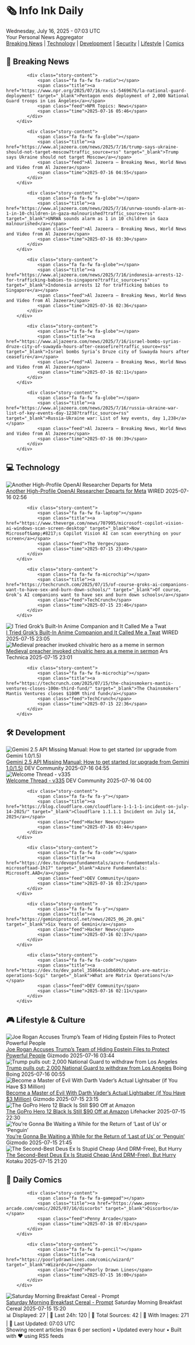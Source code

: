 <!-- Processing 54 RSS feeds at 2025-07-16 07:03:05 UTC -->
<!-- Processing: XKCD -->
<!-- Processing: Penny Arcade -->
<!-- Processing: Poorly Drawn Lines -->
<!-- Processing: Questionable Content -->
<!-- Processing: Girl Genius -->
<!-- Processing: Dinosaur Comics -->
<!-- Processing: BBC World News -->
<!-- Processing: Reuters Top News -->
<!-- Processing: Associated Press Breaking -->
<!-- Processing: TechCrunch -->
<!-- Processing: Ars Technica -->
<!-- Processing: Hacker News -->
<!-- Processing: StackOverflow Blog -->
<!-- Processing: Phoronix Linux News -->
<!-- Processing: It's FOSS -->
<!-- Processing: DistroWatch -->
<!-- Processing: Linux.com -->
<!-- Processing: Red Hat Blog -->
<!-- Processing: InfoQ -->
<!-- Processing: The Pragmatic Engineer -->
<!-- Processing: Lifehacker -->
<!-- Processing: Boing Boing -->
<!-- Processing: Schneier on Security -->
<!-- Generated 2 new posts out of 23 feeds processed -->
<div class="newspaper-header">
    <h1 class="newspaper-title">🗞️ Info Ink Daily</h1>
    <div class="newspaper-date">Wednesday, July 16, 2025 - 07:03 UTC</div>
    <div class="newspaper-subtitle">Your Personal News Aggregator</div>
</div>

<div class="newspaper-nav">
    <a href="#breaking">Breaking News</a> |
    <a href="#tech">Technology</a> |
    <a href="#dev">Development</a> |
    <a href="#security">Security</a> |
    <a href="#lifestyle">Lifestyle</a> |
    <a href="#webcomics">Comics</a>
</div>

<div class="news-section breaking-news" id="breaking">
<h2 class="section-header">🚨 Breaking News</h2>
<div class="stories-container">
<div class="story">
            
            <div class="story-content">
                <span class="fa fa-fw fa-radio"></span>
                <span class="title"><a href="https://www.npr.org/2025/07/16/nx-s1-5469676/la-national-guard-deployment" target="_blank">Pentagon ends deployment of 2,000 National Guard troops in Los Angeles</a></span>
                <span class="feed">NPR Topics: News</span>
                <span class="time">2025-07-16 05:46</span>
            </div>
        </div>
<div class="story">
            
            <div class="story-content">
                <span class="fa fa-fw fa-globe"></span>
                <span class="title"><a href="https://www.aljazeera.com/news/2025/7/16/trump-says-ukraine-should-not-target-moscow?traffic_source=rss" target="_blank">Trump says Ukraine should not target Moscow</a></span>
                <span class="feed">Al Jazeera – Breaking News, World News and Video from Al Jazeera</span>
                <span class="time">2025-07-16 04:55</span>
            </div>
        </div>
<div class="story">
            
            <div class="story-content">
                <span class="fa fa-fw fa-globe"></span>
                <span class="title"><a href="https://www.aljazeera.com/news/2025/7/16/unrwa-sounds-alarm-as-1-in-10-children-in-gaza-malnourished?traffic_source=rss" target="_blank">UNRWA sounds alarm as 1 in 10 children in Gaza malnourished</a></span>
                <span class="feed">Al Jazeera – Breaking News, World News and Video from Al Jazeera</span>
                <span class="time">2025-07-16 03:30</span>
            </div>
        </div>
<div class="story">
            
            <div class="story-content">
                <span class="fa fa-fw fa-globe"></span>
                <span class="title"><a href="https://www.aljazeera.com/news/2025/7/16/indonesia-arrests-12-for-trafficking-babies-to-singapore?traffic_source=rss" target="_blank">Indonesia arrests 12 for trafficking babies to Singapore</a></span>
                <span class="feed">Al Jazeera – Breaking News, World News and Video from Al Jazeera</span>
                <span class="time">2025-07-16 02:36</span>
            </div>
        </div>
<div class="story">
            
            <div class="story-content">
                <span class="fa fa-fw fa-globe"></span>
                <span class="title"><a href="https://www.aljazeera.com/news/2025/7/16/israel-bombs-syrias-druze-city-of-suwayda-hours-after-ceasefire?traffic_source=rss" target="_blank">Israel bombs Syria’s Druze city of Suwayda hours after ceasefire</a></span>
                <span class="feed">Al Jazeera – Breaking News, World News and Video from Al Jazeera</span>
                <span class="time">2025-07-16 02:11</span>
            </div>
        </div>
<div class="story">
            
            <div class="story-content">
                <span class="fa fa-fw fa-globe"></span>
                <span class="title"><a href="https://www.aljazeera.com/news/2025/7/16/russia-ukraine-war-list-of-key-events-day-1238?traffic_source=rss" target="_blank">Russia-Ukraine war: List of key events, day 1,238</a></span>
                <span class="feed">Al Jazeera – Breaking News, World News and Video from Al Jazeera</span>
                <span class="time">2025-07-16 00:39</span>
            </div>
        </div>
</div>
</div>
<div class="news-section tech-news" id="tech">
<h2 class="section-header">💻 Technology</h2>
<div class="stories-container">
<div class="story">
            <img src="https://media.wired.com/photos/687704c3320c1bddbbbe4036/master/pass/Open-Ai-Meta-WIRED.jpg" alt="Another High-Profile OpenAI Researcher Departs for Meta" class="story-image" loading="lazy" onerror="this.style.display='none'">
            <div class="story-content">
                <span class="fa fa-fw fa-bolt"></span>
                <span class="title"><a href="https://www.wired.com/story/jason-wei-open-ai-meta/" target="_blank">Another High-Profile OpenAI Researcher Departs for Meta</a></span>
                <span class="feed">WIRED</span>
                <span class="time">2025-07-16 02:56</span>
            </div>
        </div>
<div class="story">
            
            <div class="story-content">
                <span class="fa fa-fw fa-laptop"></span>
                <span class="title"><a href="https://www.theverge.com/news/707995/microsoft-copilot-vision-ai-windows-scan-screen-desktop" target="_blank">Now Microsoft&amp;#8217;s Copilot Vision AI can scan everything on your screen</a></span>
                <span class="feed">The Verge</span>
                <span class="time">2025-07-15 23:49</span>
            </div>
        </div>
<div class="story">
            
            <div class="story-content">
                <span class="fa fa-fw fa-microchip"></span>
                <span class="title"><a href="https://techcrunch.com/2025/07/15/of-course-groks-ai-companions-want-to-have-sex-and-burn-down-schools/" target="_blank">Of course, Grok’s AI companions want to have sex and burn down schools</a></span>
                <span class="feed">TechCrunch</span>
                <span class="time">2025-07-15 23:46</span>
            </div>
        </div>
<div class="story">
            <img src="https://media.wired.com/photos/68756717ece5e54991c7c891/master/pass/Grok4-Test-Business-2224449837.jpg" alt="I Tried Grok’s Built-In Anime Companion and It Called Me a Twat" class="story-image" loading="lazy" onerror="this.style.display='none'">
            <div class="story-content">
                <span class="fa fa-fw fa-bolt"></span>
                <span class="title"><a href="https://www.wired.com/story/elon-musk-xai-ai-companion-ani/" target="_blank">I Tried Grok’s Built-In Anime Companion and It Called Me a Twat</a></span>
                <span class="feed">WIRED</span>
                <span class="time">2025-07-15 23:05</span>
            </div>
        </div>
<div class="story">
            <img src="https://cdn.arstechnica.net/wp-content/uploads/2025/07/chaucerTOP-500x500.jpg" alt="Medieval preacher invoked chivalric hero as a meme in sermon" class="story-image" loading="lazy" onerror="this.style.display='none'">
            <div class="story-content">
                <span class="fa fa-fw fa-cog"></span>
                <span class="title"><a href="https://arstechnica.com/science/2025/07/medieval-preacher-invoked-chivalric-hero-as-a-meme-in-sermon/" target="_blank">Medieval preacher invoked chivalric hero as a meme in sermon</a></span>
                <span class="feed">Ars Technica</span>
                <span class="time">2025-07-15 23:01</span>
            </div>
        </div>
<div class="story">
            
            <div class="story-content">
                <span class="fa fa-fw fa-microchip"></span>
                <span class="title"><a href="https://techcrunch.com/2025/07/15/the-chainsmokers-mantis-ventures-closes-100m-third-fund/" target="_blank">The Chainsmokers’ Mantis Ventures closes $100M third fund</a></span>
                <span class="feed">TechCrunch</span>
                <span class="time">2025-07-15 22:36</span>
            </div>
        </div>
</div>
</div>
<div class="news-section dev-news" id="dev">
<h2 class="section-header">🛠️ Development</h2>
<div class="stories-container">
<div class="story">
            <img src="https://media2.dev.to/dynamic/image/width=800%2Cheight=%2Cfit=scale-down%2Cgravity=auto%2Cformat=auto/https%3A%2F%2Fdev-to-uploads.s3.amazonaws.com%2Fuploads%2Farticles%2Fgtstqrfnhwq2pu6ezb1z.png" alt="Gemini 2.5 API Missing Manual: How to get started (or upgrade from Gemini 1.0/1.5)" class="story-image" loading="lazy" onerror="this.style.display='none'">
            <div class="story-content">
                <span class="fa fa-fw fa-code"></span>
                <span class="title"><a href="https://dev.to/wescpy/gemini-25-api-missing-manual-how-to-get-started-or-upgrade-from-gemini-1015-1el6" target="_blank">Gemini 2.5 API Missing Manual: How to get started (or upgrade from Gemini 1.0/1.5)</a></span>
                <span class="feed">DEV Community</span>
                <span class="time">2025-07-16 04:55</span>
            </div>
        </div>
<div class="story">
            <img src="https://media2.dev.to/dynamic/image/width=800%2Cheight=%2Cfit=scale-down%2Cgravity=auto%2Cformat=auto/https%3A%2F%2Fdev-to-uploads.s3.amazonaws.com%2Fuploads%2Farticles%2F9lovkplala8i2ie5mssn.gif" alt="Welcome Thread - v335" class="story-image" loading="lazy" onerror="this.style.display='none'">
            <div class="story-content">
                <span class="fa fa-fw fa-code"></span>
                <span class="title"><a href="https://dev.to/devteam/welcome-thread-v335-2hm1" target="_blank">Welcome Thread - v335</a></span>
                <span class="feed">DEV Community</span>
                <span class="time">2025-07-16 04:00</span>
            </div>
        </div>
<div class="story">
            
            <div class="story-content">
                <span class="fa fa-fw fa-y"></span>
                <span class="title"><a href="https://blog.cloudflare.com/cloudflare-1-1-1-1-incident-on-july-14-2025/" target="_blank">Cloudflare 1.1.1.1 Incident on July 14, 2025</a></span>
                <span class="feed">Hacker News</span>
                <span class="time">2025-07-16 03:44</span>
            </div>
        </div>
<div class="story">
            
            <div class="story-content">
                <span class="fa fa-fw fa-code"></span>
                <span class="title"><a href="https://dev.to/devopsfundamentals/azure-fundamentals-microsoftaad-1h17" target="_blank">Azure Fundamentals: Microsoft.AAD</a></span>
                <span class="feed">DEV Community</span>
                <span class="time">2025-07-16 03:23</span>
            </div>
        </div>
<div class="story">
            
            <div class="story-content">
                <span class="fa fa-fw fa-y"></span>
                <span class="title"><a href="https://geminiprotocol.net/news/2025_06_20.gmi" target="_blank">Six Years of Gemini</a></span>
                <span class="feed">Hacker News</span>
                <span class="time">2025-07-16 02:37</span>
            </div>
        </div>
<div class="story">
            
            <div class="story-content">
                <span class="fa fa-fw fa-code"></span>
                <span class="title"><a href="https://dev.to/dev_patel_35864ca1db6093c/what-are-matrix-operations-5cgi" target="_blank">What are Matrix Operations?</a></span>
                <span class="feed">DEV Community</span>
                <span class="time">2025-07-16 02:11</span>
            </div>
        </div>
</div>
</div>
<div class="news-section lifestyle-news" id="lifestyle">
<h2 class="section-header">🎮 Lifestyle & Culture</h2>
<div class="stories-container">
<div class="story">
            <img src="https://gizmodo.com/app/uploads/2021/09/df4df207f8e4f1a17115a13e65ffa60b.jpg" alt="Joe Rogan Accuses Trump’s Team of Hiding Epstein Files to Protect Powerful People" class="story-image" loading="lazy" onerror="this.style.display='none'">
            <div class="story-content">
                <span class="fa fa-fw fa-computer"></span>
                <span class="title"><a href="https://gizmodo.com/joe-rogan-accuses-trumps-team-of-hiding-epstein-files-to-protect-powerful-figures-2000629857" target="_blank">Joe Rogan Accuses Trump’s Team of Hiding Epstein Files to Protect Powerful People</a></span>
                <span class="feed">Gizmodo</span>
                <span class="time">2025-07-16 03:44</span>
            </div>
        </div>
<div class="story">
            <img src="https://i0.wp.com/boingboing.net/wp-content/uploads/2023/10/shutterstock_76713673-e1749492591632.jpg?fit=768%2C576&amp;quality=60&amp;ssl=1" alt="Trump pulls out: 2,000 National Guard to withdraw from Los Angeles" class="story-image" loading="lazy" onerror="this.style.display='none'">
            <div class="story-content">
                <span class="fa fa-fw fa-arrow-right"></span>
                <span class="title"><a href="https://boingboing.net/2025/07/15/trump-pulls-out-2000-national-guard-to-withdraw-from-los-angeles.html" target="_blank">Trump pulls out: 2,000 National Guard to withdraw from Los Angeles</a></span>
                <span class="feed">Boing Boing</span>
                <span class="time">2025-07-16 00:55</span>
            </div>
        </div>
<div class="story">
            <img src="https://gizmodo.com/app/uploads/2025/07/Propstore-Darth-Vaders-Lightsaber.jpg" alt="Become a Master of Evil With Darth Vader’s Actual Lightsaber (if You Have $3 Million)" class="story-image" loading="lazy" onerror="this.style.display='none'">
            <div class="story-content">
                <span class="fa fa-fw fa-computer"></span>
                <span class="title"><a href="https://gizmodo.com/original-darth-vader-lightsaber-auction-star-wars-2000629787" target="_blank">Become a Master of Evil With Darth Vader’s Actual Lightsaber (if You Have $3 Million)</a></span>
                <span class="feed">Gizmodo</span>
                <span class="time">2025-07-15 23:15</span>
            </div>
        </div>
<div class="story">
            <img src="https://lifehacker.com/imagery/articles/01K07XTBMX1CCV5XR0GT2QZ54X/hero-image.png" alt="The GoPro Hero 12 Black Is Still $90 Off at Amazon" class="story-image" loading="lazy" onerror="this.style.display='none'">
            <div class="story-content">
                <span class="fa fa-fw fa-life-ring"></span>
                <span class="title"><a href="https://lifehacker.com/tech/the-gopro-hero-12-black-is-still-at-its-prime-day-price?utm_medium=RSS" target="_blank">The GoPro Hero 12 Black Is Still $90 Off at Amazon</a></span>
                <span class="feed">Lifehacker</span>
                <span class="time">2025-07-15 22:30</span>
            </div>
        </div>
<div class="story">
            <img src="https://gizmodo.com/app/uploads/2025/07/colin-farrell-cristin-milioti-2.jpg" alt="You’re Gonna Be Waiting a While for the Return of ‘Last of Us’ or ‘Penguin’" class="story-image" loading="lazy" onerror="this.style.display='none'">
            <div class="story-content">
                <span class="fa fa-fw fa-computer"></span>
                <span class="title"><a href="https://gizmodo.com/youre-gonna-be-waiting-a-while-for-the-return-of-last-of-us-or-penguin-2000629695" target="_blank">You’re Gonna Be Waiting a While for the Return of ‘Last of Us’ or ‘Penguin’</a></span>
                <span class="feed">Gizmodo</span>
                <span class="time">2025-07-15 21:45</span>
            </div>
        </div>
<div class="story">
            <img src="https://i.kinja-img.com/image/upload/c_fit,q_80,w_636/e14f0d917be780e38b19abb2fd3b2b80.jpg" alt="The Second-Best Deus Ex Is Stupid Cheap (And DRM-Free), But Hurry" class="story-image" loading="lazy" onerror="this.style.display='none'">
            <div class="story-content">
                <span class="fa fa-fw fa-gamepad"></span>
                <span class="title"><a href="https://kotaku.com/deus-ex-human-revolution-gog-drm-sale-1851786362" target="_blank">The Second-Best Deus Ex Is Stupid Cheap (And DRM-Free), But Hurry</a></span>
                <span class="feed">Kotaku</span>
                <span class="time">2025-07-15 21:20</span>
            </div>
        </div>
</div>
</div>
<div class="news-section webcomics-section" id="webcomics">
<h2 class="section-header">🎨 Daily Comics</h2>
<div class="stories-container">
<div class="story">
            
            <div class="story-content">
                <span class="fa fa-fw fa-gamepad"></span>
                <span class="title"><a href="https://www.penny-arcade.com/comic/2025/07/16/discorbs" target="_blank">Discorbs</a></span>
                <span class="feed">Penny Arcade</span>
                <span class="time">2025-07-16 07:01</span>
            </div>
        </div>
<div class="story">
            
            <div class="story-content">
                <span class="fa fa-fw fa-pencil"></span>
                <span class="title"><a href="https://poorlydrawnlines.com/comic/wizard/" target="_blank">Wizard</a></span>
                <span class="feed">Poorly Drawn Lines</span>
                <span class="time">2025-07-15 16:00</span>
            </div>
        </div>
<div class="story">
            <img src="https://www.smbc-comics.com/comics/1752556806-20250716.png" alt="Saturday Morning Breakfast Cereal - Prompt" class="story-image" loading="lazy" onerror="this.style.display='none'">
            <div class="story-content">
                <span class="fa fa-fw fa-smile"></span>
                <span class="title"><a href="https://www.smbc-comics.com/comic/prompt" target="_blank">Saturday Morning Breakfast Cereal - Prompt</a></span>
                <span class="feed">Saturday Morning Breakfast Cereal</span>
                <span class="time">2025-07-15 15:20</span>
            </div>
        </div>
</div>
</div>

<div class="newspaper-footer">
    <div class="stats">
        📊 Displayed: 27 | 📅 Last 24h: 120 | 📡 Total Sources: 42 | 📸 With Images: 271 |
        🔄 Last Updated: 07:03 UTC
    </div>
    <div class="footer-note">
        Showing recent articles (max 6 per section) • Updated every hour • Built with ❤️ using RSS feeds
    </div>
</div>

